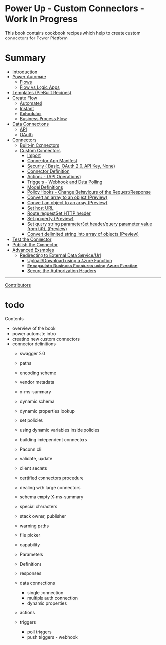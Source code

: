 # Power Up - Custom Connectors - Work In Progress

This book contains cookbook recipes which help to create custom connectors for Power Platform

# Summary

- [Introduction](README.md)
- [Power Automate](README.md)
  - [Flows](README.md)
  - [Flow vs Logic Apps](README.md)
- [Templates (PreBuilt Recipes)](README.md)
- [Create Flow](README.md)
  - [Automated](README.md)
  - [Instant](README.md)
  - [Scheduled](README.md)
  - [Business Process Flow](README.md)
- [Data Connections](README.md)
  - [API](README.md)
  - [OAuth](README.md)
- [Connectors](README.md)
  - [Built-in Connectors](README.md)
  - [Custom Connectors](README.md)
    - [Import](README.md)
    - [Connector App Manifest](README.md)
    - [Security ( Basic, OAuth 2.0, API Key, None)](README.md)
    - [Connector Definition](README.md)
    - [Actions - (API Operations)](README.md)
    - [Triggers - Webhook and Data Polling](README.md)
    - [Model Definitions](README.md)
    - [Policy Hooks - Change Behaviours of the Request/Response](README.md)
    - [Convert an array to an object (Preview)](README.md)
    - [Convert an object to an array (Preview)](README.md)
    - [Set host URL](README.md)
    - [Route requestSet HTTP header](README.md)
    - [Set property (Preview)](README.md)
    - [Set query string parameterSet header/query parameter value from URL (Preview)](README.md)
    - [Convert delimited string into array of objects (Preview)](README.md)
- [Test the Connector](README.md)
- [Publish the Connector](README.md)
- [Advanced Examples](README.md)
  - [Redirecting to External Data Service/Url](README.md)
    - [Upload/Download using a Azure Function](README.md)
    - [Encapsulate Business Feeatures using Azure Function](README.md)
    - [Secure the Authorization Headers](README.md)


-----------

[Contributors](misc/contributors.md)



# todo

Contents

- overview of the book
- power automate intro
- creating new custom connectors
- connector definitions
  - swagger 2.0
  - paths
  - encoding scheme
  - vendor metadata
  - x-ms-summary
  - dynamic schema
  - dynamic properties lookup
  - set policies
  - using dynamic variables inside policies
  - building independent connectors
  - Paconn cli
  - validate, update
  - client secrets
  - certified connectors procedure
  - dealing with large connectors
  - schema empty
  X-ms-summary
  - special characters
  - stack owner, publisher
  - warning paths
  - file picker
  - capability
  - Parameters
  - Definitions
  - responses
  
  - data connections
    - single connection
    - multiple auth connection
    - dynamic properties
  - actions
  - triggers
    - poll triggers
    - push triggers - webhook
    